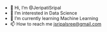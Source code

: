 - 👋 Hi, I’m @JeripatiSripal
- 👀 I’m interested in Data Science
- 🌱 I’m currently learning Machine Learning
- 📫 How to reach me jsripalsree@gmail.com

<!---
JeripatiSripal/JeripatiSripal is a ✨ special ✨ repository because its `README.md` (this file) appears on your GitHub profile.
You can click the Preview link to take a look at your changes.
--->
